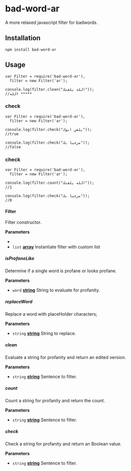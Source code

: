 # bad-word-ar

A more relaxed javascript filter for badwords. 

## Installation

    npm install bad-word-ar

## Usage

    var Filter = require('bad-word-ar'),
      filter = new Filter('ar');

    console.log(filter.clean("الله يلعنك")); 
    //الله *****

### check 
    
    var Filter = require('bad-word-ar'),
      filter = new Filter('ar');

    console.log(filter.check("يلعن ابوك")); 
    //true

    console.log(filter.check("مرحبا بك")); 
    //false

### check 
    
    var Filter = require('bad-word-ar'),
      filter = new Filter('ar');

    console.log(filter.count("الله يلعنك")); 
    //1

    console.log(filter.check("مرحبا بك")); 
    //0


#### Filter

Filter constructor.

**Parameters**

- 
-    `list` **[array](https://developer.mozilla.org/en-US/docs/Web/JavaScript/Reference/Global_Objects/Array)** Instantiate filter with custom list
    

##### isProfaneLike

Determine if a single word is profane or looks profane.

**Parameters**

-   `word` **[string](https://developer.mozilla.org/en-US/docs/Web/JavaScript/Reference/Global_Objects/String)** String to evaluate for profanity.

##### replaceWord

Replace a word with placeHolder characters;

**Parameters**

-   `string` **[string](https://developer.mozilla.org/en-US/docs/Web/JavaScript/Reference/Global_Objects/String)** String to replace.

##### clean

Evaluate a string for profanity and return an edited version.

**Parameters**

-   `string` **[string](https://developer.mozilla.org/en-US/docs/Web/JavaScript/Reference/Global_Objects/String)** Sentence to filter.

##### count

Count a string for profanity and return the count.

**Parameters**

-   `string` **[string](https://developer.mozilla.org/en-US/docs/Web/JavaScript/Reference/Global_Objects/String)** Sentence to filter.

##### check

Check a string for profanity and return an Boolean value.

**Parameters**

-   `string` **[string](https://developer.mozilla.org/en-US/docs/Web/JavaScript/Reference/Global_Objects/String)** Sentence to filter.



